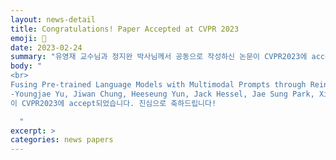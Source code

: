 ```yaml
---
layout: news-detail
title: Congratulations! Paper Accepted at CVPR 2023
emoji: 🎉
date: 2023-02-24
summary: "유영재 교수님과 정지완 박사님께서 공동으로 작성하신 논문이 CVPR2023에 accept되었습니다."
body: "
<br>
Fusing Pre-trained Language Models with Multimodal Prompts through Reinforcement Learning<br>
-Youngjae Yu, Jiwan Chung, Heeseung Yun, Jack Hessel, Jae Sung Park, Ximing Lu, Prithviraj Ammanabrolu, Rowan Zellers, Ronan Le Bras, Gunhee Kim, Yejin Choi<br>
이 CVPR2023에 accept되었습니다. 진심으로 축하드립니다!

  "
excerpt: >
categories: news papers
---
```

  